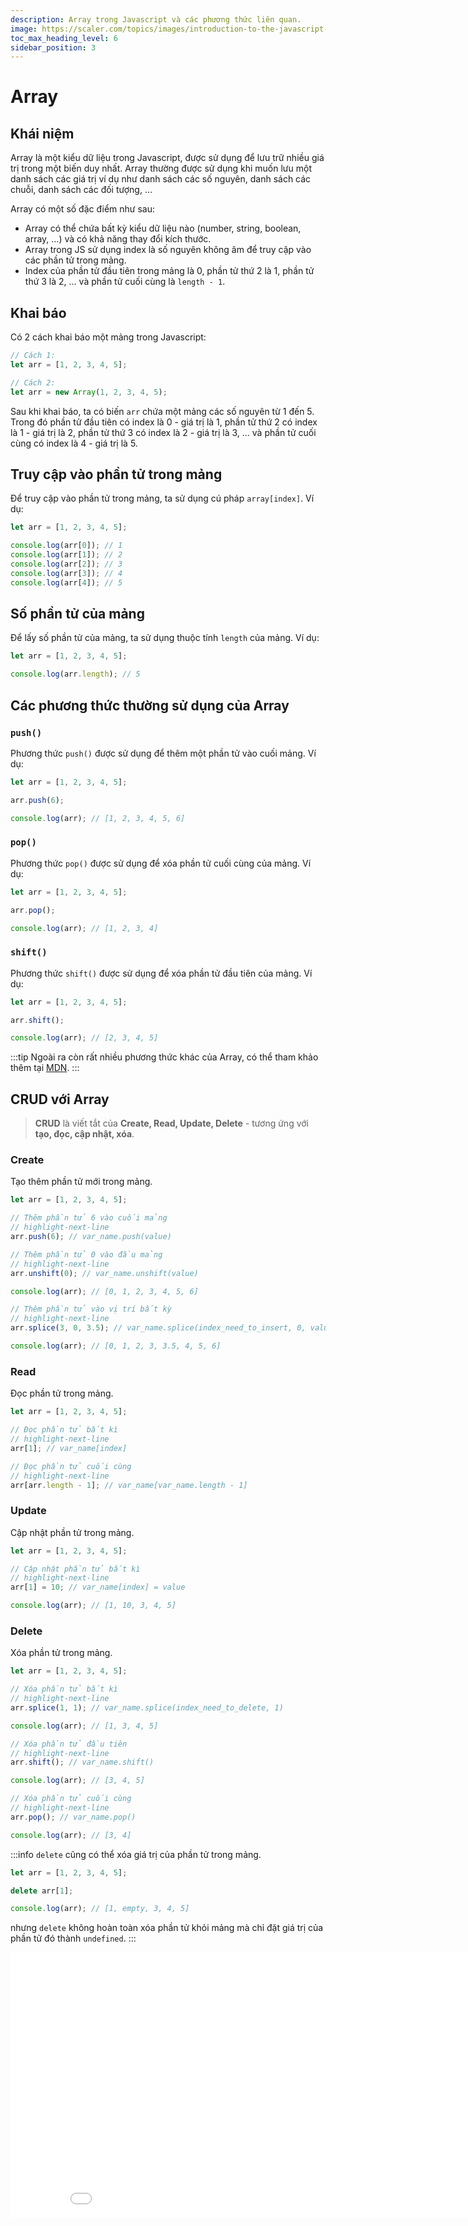 ```yaml
---
description: Array trong Javascript và các phương thức liên quan.
image: https://scaler.com/topics/images/introduction-to-the-javascript-array.webp
toc_max_heading_level: 6
sidebar_position: 3
---
```


# Array

## Khái niệm

Array là một kiểu dữ liệu trong Javascript, được sử dụng để lưu trữ nhiều giá trị trong một biến duy nhất. Array thường được sử dụng khi muốn lưu một danh sách các giá trị ví dụ như danh sách các số nguyên, danh sách các chuỗi, danh sách các đối tượng, ...

Array có một số đặc điểm như sau:

- Array có thể chứa bất kỳ kiểu dữ liệu nào (number, string, boolean, array, ...) và có khả năng thay đổi kích thước.
- Array trong JS sử dụng index là số nguyên không âm để truy cập vào các phần tử trong mảng.
- Index của phần tử đầu tiên trong mảng là 0, phần tử thứ 2 là 1, phần tử thứ 3 là 2, ... và phần tử cuối cùng là `length - 1`.

## Khai báo

Có 2 cách khai báo một mảng trong Javascript:

```javascript
// Cách 1:
let arr = [1, 2, 3, 4, 5];

// Cách 2:
let arr = new Array(1, 2, 3, 4, 5);
```

Sau khi khai báo, ta có biến `arr` chứa một mảng các số nguyên từ 1 đến 5. Trong đó phần tử đầu tiên có index là 0 - giá trị là 1, phần tử thứ 2 có index là 1 - giá trị là 2, phần tử thứ 3 có index là 2 - giá trị là 3, ... và phần tử cuối cùng có index là 4 - giá trị là 5.

## Truy cập vào phần tử trong mảng

Để truy cập vào phần tử trong mảng, ta sử dụng cú pháp `array[index]`. Ví dụ:

```javascript
let arr = [1, 2, 3, 4, 5];

console.log(arr[0]); // 1
console.log(arr[1]); // 2
console.log(arr[2]); // 3
console.log(arr[3]); // 4
console.log(arr[4]); // 5
```

## Số phần tử của mảng

Để lấy số phần tử của mảng, ta sử dụng thuộc tính `length` của mảng. Ví dụ:

```javascript
let arr = [1, 2, 3, 4, 5];

console.log(arr.length); // 5
```

## Các phương thức thường sử dụng của Array

### `push()`

Phương thức `push()` được sử dụng để thêm một phần tử vào cuối mảng. Ví dụ:

```javascript
let arr = [1, 2, 3, 4, 5];

arr.push(6);

console.log(arr); // [1, 2, 3, 4, 5, 6]
```

### `pop()`

Phương thức `pop()` được sử dụng để xóa phần tử cuối cùng của mảng. Ví dụ:

```javascript
let arr = [1, 2, 3, 4, 5];

arr.pop();

console.log(arr); // [1, 2, 3, 4]
```

### `shift()`

Phương thức `shift()` được sử dụng để xóa phần tử đầu tiên của mảng. Ví dụ:

```javascript
let arr = [1, 2, 3, 4, 5];

arr.shift();

console.log(arr); // [2, 3, 4, 5]
```

:::tip
Ngoài ra còn rất nhiều phương thức khác của Array, có thể tham khảo thêm tại [MDN](https://developer.mozilla.org/en-US/docs/Web/JavaScript/Reference/Global_Objects/Array#instance_methods).
:::

## CRUD với Array

> **CRUD** là viết tắt của **Create, Read, Update, Delete** - tương ứng với **tạo, đọc, cập nhật, xóa**.

### Create

Tạo thêm phần tử mới trong mảng.

```javascript
let arr = [1, 2, 3, 4, 5];

// Thêm phần tử 6 vào cuối mảng
// highlight-next-line
arr.push(6); // var_name.push(value)

// Thêm phần tử 0 vào đầu mảng
// highlight-next-line
arr.unshift(0); // var_name.unshift(value)

console.log(arr); // [0, 1, 2, 3, 4, 5, 6]

// Thêm phần tử vào vị trí bất kỳ
// highlight-next-line
arr.splice(3, 0, 3.5); // var_name.splice(index_need_to_insert, 0, value)

console.log(arr); // [0, 1, 2, 3, 3.5, 4, 5, 6]
```

### Read

Đọc phần tử trong mảng.

```javascript
let arr = [1, 2, 3, 4, 5];

// Đọc phần tử bất kì
// highlight-next-line
arr[1]; // var_name[index]

// Đọc phần tử cuối cùng
// highlight-next-line
arr[arr.length - 1]; // var_name[var_name.length - 1]
```

### Update

Cập nhật phần tử trong mảng.

```javascript
let arr = [1, 2, 3, 4, 5];

// Cập nhật phần tử bất kì
// highlight-next-line
arr[1] = 10; // var_name[index] = value

console.log(arr); // [1, 10, 3, 4, 5]
```

### Delete

Xóa phần tử trong mảng.

```javascript
let arr = [1, 2, 3, 4, 5];

// Xóa phần tử bất kì
// highlight-next-line
arr.splice(1, 1); // var_name.splice(index_need_to_delete, 1)

console.log(arr); // [1, 3, 4, 5]

// Xóa phần tử đầu tiên
// highlight-next-line
arr.shift(); // var_name.shift()

console.log(arr); // [3, 4, 5]

// Xóa phần tử cuối cùng
// highlight-next-line
arr.pop(); // var_name.pop()

console.log(arr); // [3, 4]
```

:::info
`delete` cũng có thể xóa giá trị của phần tử trong mảng.

```javascript
let arr = [1, 2, 3, 4, 5];

delete arr[1];

console.log(arr); // [1, empty, 3, 4, 5]
```

nhưng `delete` không hoàn toàn xóa phần tử khỏi mảng mà chỉ đặt giá trị của phần tử đó thành `undefined`.
:::

<iframe
  width="880"
  height="425"
  frameBorder="0"
  src="//unpkg.com/javascript-playgrounds@^1.0.0/public/index.html"
></iframe>
